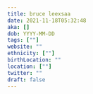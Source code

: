 ```yaml
---
title: bruce leexsaa
date: 2021-11-18T05:32:48
aka: []
dob: YYYY-MM-DD
tags: [""]
website: ""
ethnicity: [""]
birthLocation: ""
location: [""]
twitter: ""
draft: false
---
```


